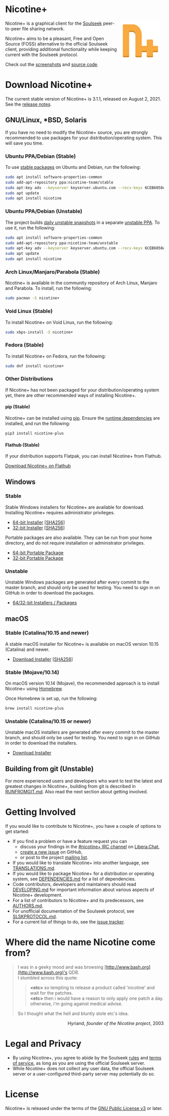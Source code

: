 # Nicotine+

<img src="pynicotine/gtkgui/icons/hicolor/scalable/apps/org.nicotine_plus.Nicotine.svg" align="right" width="128" style="margin: 0 10px">

Nicotine+ is a graphical client for the [Soulseek](https://www.slsknet.org/news/) peer-to-peer file sharing network.

Nicotine+ aims to be a pleasant, Free and Open Source (FOSS) alternative to the official Soulseek client, providing additional functionality while keeping current with the Soulseek protocol.

Check out the [screenshots](data/screenshots/SCREENSHOTS.md) and [source code](https://github.com/nicotine-plus/nicotine-plus).
<br clear="right">

# Download Nicotine+

The current stable version of Nicotine+ is 3.1.1, released on August 2, 2021. See the [release notes](NEWS.md).

## GNU/Linux, *BSD, Solaris

If you have no need to modify the Nicotine+ source, you are strongly recommended to use packages for your distribution/operating system. This will save you time.

### Ubuntu PPA/Debian (Stable)

To use [stable packages](https://launchpad.net/~nicotine-team/+archive/ubuntu/stable) on Ubuntu and Debian, run the following:

```sh
sudo apt install software-properties-common
sudo add-apt-repository ppa:nicotine-team/stable
sudo apt-key adv --keyserver keyserver.ubuntu.com --recv-keys 6CEB6050A30E5769
sudo apt update
sudo apt install nicotine
```

### Ubuntu PPA/Debian (Unstable)

The project builds [daily unstable snapshots](https://code.launchpad.net/~nicotine-team/+recipe/nicotine+-daily) in a separate [unstable PPA](https://code.launchpad.net/~nicotine-team/+archive/ubuntu/unstable). To use it, run the following:

```sh
sudo apt install software-properties-common
sudo add-apt-repository ppa:nicotine-team/unstable
sudo apt-key adv --keyserver keyserver.ubuntu.com --recv-keys 6CEB6050A30E5769
sudo apt update
sudo apt install nicotine
```

### Arch Linux/Manjaro/Parabola (Stable)

Nicotine+ is available in the community repository of Arch Linux, Manjaro and Parabola. To install, run the following:

```sh
sudo pacman -S nicotine+
```

### Void Linux (Stable)

To install Nicotine+ on Void Linux, run the following:

```sh
sudo xbps-install -S nicotine+
```

### Fedora (Stable)

To install Nicotine+ on Fedora, run the following:

```sh
sudo dnf install nicotine+
```

### Other Distributions

If Nicotine+ has not been packaged for your distribution/operating system yet, there are other recommended ways of installing Nicotine+.

#### pip (Stable)

Nicotine+ can be installed using [pip](https://pip.pypa.io/en/stable/). Ensure the [runtime dependencies](doc/DEPENDENCIES.md) are installed, and run the following:

```sh
pip3 install nicotine-plus
```

#### Flathub (Stable)

If your distribution supports Flatpak, you can install Nicotine+ from Flathub.

[Download Nicotine+ on Flathub](https://flathub.org/apps/details/org.nicotine_plus.Nicotine)

## Windows

### Stable

Stable Windows installers for Nicotine+ are available for download. Installing Nicotine+ requires administrator privileges.

- [64-bit Installer](https://github.com/nicotine-plus/nicotine-plus/releases/latest/download/windows-x86_64-installer.zip)  [[SHA256](https://github.com/nicotine-plus/nicotine-plus/releases/latest/download/windows-x86_64-installer.zip.sha256)]
- [32-bit Installer](https://github.com/nicotine-plus/nicotine-plus/releases/latest/download/windows-i686-installer.zip)  [[SHA256](https://github.com/nicotine-plus/nicotine-plus/releases/latest/download/windows-i686-installer.zip.sha256)]

Portable packages are also available. They can be run from your home directory, and do not require installation or administrator privileges.

- [64-bit Portable Package](https://github.com/nicotine-plus/nicotine-plus/releases/latest/download/windows-x86_64-package.zip)
- [32-bit Portable Package](https://github.com/nicotine-plus/nicotine-plus/releases/latest/download/windows-i686-package.zip)

### Unstable

Unstable Windows packages are generated after every commit to the master branch, and should only be used for testing. You need to sign in on GitHub in order to download the packages.

- [64/32-bit Installers / Packages](https://github.com/nicotine-plus/nicotine-plus/actions?query=branch%3Amaster+event%3Apush+is%3Asuccess+workflow%3A%22Packaging%22)

## macOS

### Stable (Catalina/10.15 and newer)

A stable macOS installer for Nicotine+ is available on macOS version 10.15 (Catalina) and newer.

- [Download Installer](https://github.com/nicotine-plus/nicotine-plus/releases/latest/download/macos-installer.zip)  [[SHA256](https://github.com/nicotine-plus/nicotine-plus/releases/latest/download/macos-installer.zip.sha256)]

### Stable (Mojave/10.14)

On macOS version 10.14 (Mojave), the recommended approach is to install Nicotine+ using [Homebrew](https://brew.sh).

Once Homebrew is set up, run the following:

```sh
brew install nicotine-plus
```

### Unstable (Catalina/10.15 or newer)

Unstable macOS installers are generated after every commit to the master branch, and should only be used for testing. You need to sign in on GitHub in order to download the installers.

- [Download Installer](https://github.com/nicotine-plus/nicotine-plus/actions?query=branch%3Amaster+event%3Apush+is%3Asuccess+workflow%3A%22Packaging%22)

## Building from git (Unstable)

For more experienced users and developers who want to test the latest and greatest changes in Nicotine+, building from git is described in [RUNFROMGIT.md](doc/RUNFROMGIT.md). Also read the next section about getting involved.

# Getting Involved

If you would like to contribute to Nicotine+, you have a couple of options to get started:

* If you find a problem or have a feature request you can
  * discuss your findings in the [#nicotine+ IRC channel](https://web.libera.chat/?channel=#nicotine+) on [Libera.Chat](https://libera.chat/),
  * [create a new issue](https://github.com/nicotine-plus/nicotine-plus/issues) on GitHub, 
  * or post to the project [mailing list](mailto:nicotine-team@lists.launchpad.net).
* If you would like to translate Nicotine+ into another language, see [TRANSLATIONS.md](doc/TRANSLATIONS.md).
* If you would like to package Nicotine+ for a distribution or operating system, see [DEPENDENCIES.md](doc/DEPENDENCIES.md) for a list of dependencies.
* Code contributors, developers and maintainers should read [DEVELOPING.md](doc/DEVELOPING.md) for important information about various aspects of Nicotine+ development.
* For a list of contributors to Nicotine+ and its predecessors, see [AUTHORS.md](AUTHORS.md).
* For unofficial documentation of the Soulseek protocol, see [SLSKPROTOCOL.md](doc/SLSKPROTOCOL.md).
* For a current list of things to do, see the [issue tracker](https://github.com/nicotine-plus/nicotine-plus/issues).

# Where did the name Nicotine come from?

> I was in a geeky mood and was browsing [http://www.bash.org](http://www.bash.org)'s QDB.  
I stumbled across this quote:  
>> **\<etc>** so tempting to release a product called 'nicotine' and wait for the patches.  
>> **\<etc>** then i would have a reason to only apply one patch a day. otherwise, i'm going against medical advise.  
>
> So I thought what the hell and bluntly stole etc's idea.  

<p align="right">Hyriand, <i>founder of the Nicotine project</i>, 2003</p>

# Legal and Privacy

- By using Nicotine+, you agree to abide by the Soulseek [rules](https://www.slsknet.org/news/node/681) and [terms of service](https://www.slsknet.org/news/node/682), as long as you are using the official Soulseek server.
- While Nicotine+ does not collect any user data, the official Soulseek server or a user-configured third-party server may potentially do so.

# License

Nicotine+ is released under the terms of the [GNU Public License v3](https://www.gnu.org/licenses/gpl-3.0-standalone.html) or later.
